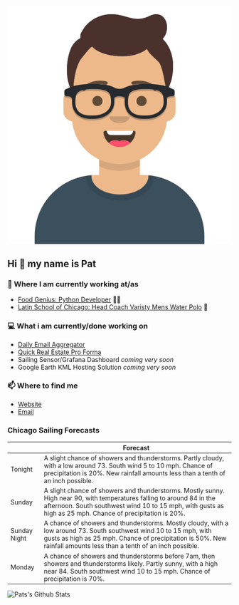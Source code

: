 [![Social banner for p-j-falconer](https://raw.githubusercontent.com/P-J-FALCONER/P-J-FALCONER/master/assets/avataaars.svg)](https://patfalconer.com/)
## Hi :wave: my name is Pat

### 💼 Where I am currently working at/as
- [Food Genius: Python Developer](https://getfoodgenius.com/) 🍔🐍
- [Latin School of Chicago: Head Coach Varisty Mens Water Polo](https://www.latinschool.org/) 🤽


### 💻 What i am currently/done working on
 - [Daily Email Aggregator](https://github.com/P-J-FALCONER/dott_daily_mail)
 - [Quick Real Estate Pro Forma](https://github.com/P-J-FALCONER/henry)
 - Sailing Sensor/Grafana Dashboard *coming very soon*
 - Google Earth KML Hosting Solution *coming very soon*

### 📫 Where to find me
 - [Website](https://patfalconer.com/)
 - [Email](mailto:patrick.j.falconer@gmail.com)


### Chicago Sailing Forecasts
|   | Forecast  |
|---|---|
| Tonight | A slight chance of showers and thunderstorms. Partly cloudy, with a low around 73. South wind 5 to 10 mph. Chance of precipitation is 20%. New rainfall amounts less than a tenth of an inch possible. |
| Sunday | A slight chance of showers and thunderstorms. Mostly sunny. High near 90, with temperatures falling to around 84 in the afternoon. South southwest wind 10 to 15 mph, with gusts as high as 25 mph. Chance of precipitation is 20%. |
| Sunday Night | A chance of showers and thunderstorms. Mostly cloudy, with a low around 73. South southwest wind 10 to 15 mph, with gusts as high as 25 mph. Chance of precipitation is 50%. New rainfall amounts less than a tenth of an inch possible. |
| Monday | A chance of showers and thunderstorms before 7am, then showers and thunderstorms likely. Partly sunny, with a high near 84. South southwest wind 10 to 15 mph. Chance of precipitation is 70%. |

![Pats's Github Stats](https://github-readme-stats.vercel.app/api?username=p-j-falconer&show_icons=true&theme=radical)
